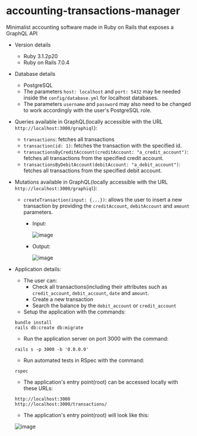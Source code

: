 # accounting-transactions-manager

Minimalist accounting software made in Ruby on Rails that exposes a GraphQL API 
* Version details
  - Ruby 3.1.2p20
  - Ruby on Rails 7.0.4
  
* Database details
  - PostgreSQL
  - The parameters `host: localhost` and `port: 5432` may be needed inside the `config/database.yml` for localhost databases.
  - The parameters `username` and `password` may also need to be changed to work accordingly with the user's PostgreSQL role.

* Queries available in GraphQL(locally accessible with the URL `http://localhost:3000/graphiql`):
   - `transactions`: fetches all transactions
   - `transaction(id: 1)`: fetches the transaction with the specified id.
   - `transactionsByCreditAccount(creditAccount: "a_credit_account")`: fetches all transactions from the specified credit account.
   - `transactionsByDebitAccount(debitAccount: "a_debit_account")`: fetches all transactions from the specified debit account.   
* Mutations available in GraphQL(locally accessible with the URL `http://localhost:3000/graphiql`):
   - `createTransaction(input: {...})`: allows the user to insert a new transaction by providing the `creditAccount`, `debitAccount` and `amount` parameters.
      - Input:    
     
        ![image](https://user-images.githubusercontent.com/11583245/198905214-0a6614fe-9a5a-4f1e-9a1a-d7b8533b6914.png)
      - Output:
     
        ![image](https://user-images.githubusercontent.com/11583245/198905261-5f14f42f-5008-4d51-a0c1-dd972a4196d4.png)

* Application details:
  - The user can:
    - Check all transactions(including their attributes such as `credit_account`, `debit_account`, `date` and `amount`.
    - Create a new transaction
    - Search the balance by the `debit_account` or `credit_account`
  - Setup the application with the commands:
  ```
  bundle install
  rails db:create db:migrate
  ```
  - Run the application server on port 3000 with the command:
  ```
  rails s -p 3000 -b '0.0.0.0'
  ```
  - Run automated tests in RSpec with the command:
  ```
  rspec
  ```
  - The application's entry point(root) can be accessed locally with these URLs:
  ```
  http://localhost:3000
  http://localhost:3000/transactions/
  ```
  - The application's entry point(root) will look like this:
  
  ![image](https://user-images.githubusercontent.com/11583245/198911076-4e1c7450-6f2c-4626-b9e0-62fbdc27cc62.png)
